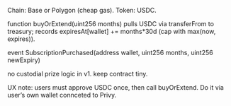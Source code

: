 Chain: Base or Polygon (cheap gas). Token: USDC.

function buyOrExtend(uint256 months) pulls USDC via transferFrom to treasury; records expiresAt[wallet] += months*30d (cap with max(now, expires)).

event SubscriptionPurchased(address wallet, uint256 months, uint256 newExpiry)

no custodial prize logic in v1. keep contract tiny.

UX note: users must approve USDC once, then call buyOrExtend. Do it via  user’s own wallet connceted to Privy.